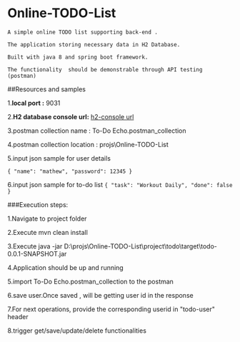 # Online-TODO-List
`A simple online TODO list supporting back-end .`

`The application storing necessary data in H2 Database.`

`Built with java 8 and spring boot framework. `

`The functionality  should be demonstrable through API testing (postman)`



##Resources and samples

1.**local port :** 9031

2.**H2 database console url:** [h2-console url](http://localhost:9031/api/todoItems/h2-console)

3.postman collection name     : To-Do Echo.postman_collection

4.postman collection location : projs\Online-TODO-List

5.input json sample for user details

`{
"name": "mathew",
"password": 12345
}`


6.input json sample for to-do list
    `{
    "task": "Workout Daily",
    "done": false
    }`


###Execution steps:

1.Navigate to project folder

2.Execute mvn clean install

3.Execute java -jar D:\projs\Online-TODO-List\project\todo\target\todo-0.0.1-SNAPSHOT.jar

4.Application should be up and running

5.import To-Do Echo.postman_collection to the postman

6.save user.Once saved , will be getting user id in the response

7.For next operations,  provide the corresponding userid in "todo-user" header

8.trigger get/save/update/delete functionalities

